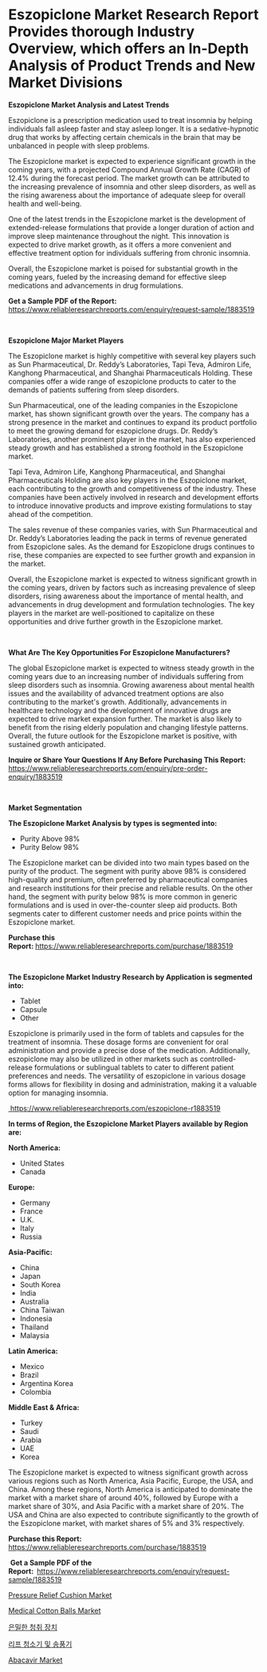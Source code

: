 <p><h1>Eszopiclone Market Research Report Provides thorough Industry Overview, which offers an In-Depth Analysis of Product Trends and New Market Divisions</h1></p><p><strong>Eszopiclone Market Analysis and Latest Trends</strong></p>
<p><p>Eszopiclone is a prescription medication used to treat insomnia by helping individuals fall asleep faster and stay asleep longer. It is a sedative-hypnotic drug that works by affecting certain chemicals in the brain that may be unbalanced in people with sleep problems.</p><p>The Eszopiclone market is expected to experience significant growth in the coming years, with a projected Compound Annual Growth Rate (CAGR) of 12.4% during the forecast period. The market growth can be attributed to the increasing prevalence of insomnia and other sleep disorders, as well as the rising awareness about the importance of adequate sleep for overall health and well-being.</p><p>One of the latest trends in the Eszopiclone market is the development of extended-release formulations that provide a longer duration of action and improve sleep maintenance throughout the night. This innovation is expected to drive market growth, as it offers a more convenient and effective treatment option for individuals suffering from chronic insomnia.</p><p>Overall, the Eszopiclone market is poised for substantial growth in the coming years, fueled by the increasing demand for effective sleep medications and advancements in drug formulations.</p></p>
<p><strong>Get a Sample PDF of the Report:&nbsp;</strong> <a href="https://www.reliableresearchreports.com/enquiry/request-sample/1883519">https://www.reliableresearchreports.com/enquiry/request-sample/1883519</a></p>
<p>&nbsp;</p>
<p><strong>Eszopiclone Major Market Players</strong></p>
<p><p>The Eszopiclone market is highly competitive with several key players such as Sun Pharmaceutical, Dr. Reddy’s Laboratories, Tapi Teva, Admiron Life, Kanghong Pharmaceutical, and Shanghai Pharmaceuticals Holding. These companies offer a wide range of eszopiclone products to cater to the demands of patients suffering from sleep disorders.</p><p>Sun Pharmaceutical, one of the leading companies in the Eszopiclone market, has shown significant growth over the years. The company has a strong presence in the market and continues to expand its product portfolio to meet the growing demand for eszopiclone drugs. Dr. Reddy’s Laboratories, another prominent player in the market, has also experienced steady growth and has established a strong foothold in the Eszopiclone market.</p><p>Tapi Teva, Admiron Life, Kanghong Pharmaceutical, and Shanghai Pharmaceuticals Holding are also key players in the Eszopiclone market, each contributing to the growth and competitiveness of the industry. These companies have been actively involved in research and development efforts to introduce innovative products and improve existing formulations to stay ahead of the competition.</p><p>The sales revenue of these companies varies, with Sun Pharmaceutical and Dr. Reddy’s Laboratories leading the pack in terms of revenue generated from Eszopiclone sales. As the demand for Eszopiclone drugs continues to rise, these companies are expected to see further growth and expansion in the market.</p><p>Overall, the Eszopiclone market is expected to witness significant growth in the coming years, driven by factors such as increasing prevalence of sleep disorders, rising awareness about the importance of mental health, and advancements in drug development and formulation technologies. The key players in the market are well-positioned to capitalize on these opportunities and drive further growth in the Eszopiclone market.</p></p>
<p>&nbsp;</p>
<p><strong>What Are The Key Opportunities For Eszopiclone Manufacturers?</strong></p>
<p><p>The global Eszopiclone market is expected to witness steady growth in the coming years due to an increasing number of individuals suffering from sleep disorders such as insomnia. Growing awareness about mental health issues and the availability of advanced treatment options are also contributing to the market's growth. Additionally, advancements in healthcare technology and the development of innovative drugs are expected to drive market expansion further. The market is also likely to benefit from the rising elderly population and changing lifestyle patterns. Overall, the future outlook for the Eszopiclone market is positive, with sustained growth anticipated.</p></p>
<p><strong>Inquire or Share Your Questions If Any Before Purchasing This Report:</strong> <a href="https://www.reliableresearchreports.com/enquiry/pre-order-enquiry/1883519">https://www.reliableresearchreports.com/enquiry/pre-order-enquiry/1883519</a></p>
<p>&nbsp;</p>
<p><strong>Market Segmentation</strong></p>
<p><strong>The Eszopiclone Market Analysis by types is segmented into:</strong></p>
<p><ul><li>Purity Above 98%</li><li>Purity Below 98%</li></ul></p>
<p><p>The Eszopiclone market can be divided into two main types based on the purity of the product. The segment with purity above 98% is considered high-quality and premium, often preferred by pharmaceutical companies and research institutions for their precise and reliable results. On the other hand, the segment with purity below 98% is more common in generic formulations and is used in over-the-counter sleep aid products. Both segments cater to different customer needs and price points within the Eszopiclone market.</p></p>
<p><strong>Purchase this Report:&nbsp;</strong><a href="https://www.reliableresearchreports.com/purchase/1883519">https://www.reliableresearchreports.com/purchase/1883519</a></p>
<p>&nbsp;</p>
<p><strong>The Eszopiclone Market Industry Research by Application is segmented into:</strong></p>
<p><ul><li>Tablet</li><li>Capsule</li><li>Other</li></ul></p>
<p><p>Eszopiclone is primarily used in the form of tablets and capsules for the treatment of insomnia. These dosage forms are convenient for oral administration and provide a precise dose of the medication. Additionally, eszopiclone may also be utilized in other markets such as controlled-release formulations or sublingual tablets to cater to different patient preferences and needs. The versatility of eszopiclone in various dosage forms allows for flexibility in dosing and administration, making it a valuable option for managing insomnia.</p></p>
<p><a href="https://www.reliableresearchreports.com/eszopiclone-r1883519">&nbsp;https://www.reliableresearchreports.com/eszopiclone-r1883519</a></p>
<p><strong>In terms of Region, the Eszopiclone Market Players available by Region are:</strong></p>
<p>
    <p> <strong> North America: </strong>
        <ul>
            <li>United States</li>
            <li>Canada</li>
        </ul>
        </p> 
    <p> <strong> Europe: </strong>
        <ul>
            <li>Germany</li>
            <li>France</li>
            <li>U.K.</li>
            <li>Italy</li>
            <li>Russia</li>
        </ul>
        </p> 
    <p> <strong> Asia-Pacific: </strong>
        <ul>
            <li>China</li>
            <li>Japan</li>
            <li>South Korea</li>
            <li>India</li>
            <li>Australia</li>
            <li>China Taiwan</li>
            <li>Indonesia</li>
            <li>Thailand</li>
            <li>Malaysia</li>
        </ul>
        </p> 
    <p> <strong> Latin America: </strong>
        <ul>
            <li>Mexico</li>
            <li>Brazil</li>
            <li>Argentina Korea</li>
            <li>Colombia</li>
        </ul>
        </p> 
    <p> <strong> Middle East & Africa: </strong>
        <ul>
            <li>Turkey</li>
            <li>Saudi</li>
            <li>Arabia</li>
            <li>UAE</li>
            <li>Korea</li>
        </ul>
    </p>
    </p>
<p><p>The Eszopiclone market is expected to witness significant growth across various regions such as North America, Asia Pacific, Europe, the USA, and China. Among these regions, North America is anticipated to dominate the market with a market share of around 40%, followed by Europe with a market share of 30%, and Asia Pacific with a market share of 20%. The USA and China are also expected to contribute significantly to the growth of the Eszopiclone market, with market shares of 5% and 3% respectively.</p></p>
<p><strong>Purchase this Report: </strong><a href="https://www.reliableresearchreports.com/purchase/1883519">https://www.reliableresearchreports.com/purchase/1883519</a></p>
<p>&nbsp;<strong>Get a Sample PDF of the Report:&nbsp;&nbsp;</strong><a href="https://www.reliableresearchreports.com/enquiry/request-sample/1883519">https://www.reliableresearchreports.com/enquiry/request-sample/1883519</a></p>
<p><strong></strong></p>
<p><p><a href="https://www.linkedin.com/pulse/pressure-relief-cushion-market-trends-forecast-competitive-qxmde">Pressure Relief Cushion Market</a></p><p><a href="https://www.linkedin.com/pulse/medical-cotton-balls-market-competitive-analysis-trends-forecast-vhibe">Medical Cotton Balls Market</a></p><p><a href="https://github.com/Elenrrera7685/Market-Research-Report-List-1/blob/main/486658157229.md">은밀한 청취 장치</a></p><p><a href="https://github.com/vsn7qpua81q/Market-Research-Report-List-2/blob/main/887696757228.md">리프 청소기 및 송풍기</a></p><p><a href="https://github.com/sonuprakash1/Market-Research-Report-List-2/blob/main/abacavir-market.md">Abacavir Market</a></p></p>